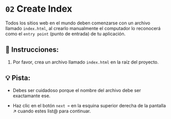 # `02` Create Index

Todos los sitios web en el mundo deben comenzarse con un archivo llamado `index.html`, al crearlo manualmente el computador lo reconocerá como el `entry point` (punto de entrada) de tu aplicación.

## 📝 Instrucciones:

1. Por favor, crea un archivo llamado `index.html` en la raíz del proyecto.

## 💡 Pista:

+ Debes ser cuidadoso porque el nombre del archivo debe ser exactamante ese.

+ Haz clic en el botón `next ➡` en la esquina superior derecha de la pantalla  ↗ cuando estes list@ para continuar.